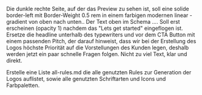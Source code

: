 Die dunkle rechte Seite, auf der das Preview zu sehen ist, soll eine solide border-left mit Border-Weight 0.5 rem in einem farbigen modernen linear -gradient von oben nach unten..
Der Text oben im Schema .... Soll erst erscheinen (opacity 1) nachdem das "Lets get started" eingeflogen ist.
Ersetze die headline unterhalb des typewriters und vor dem CTA Button mit einem passenden Pitch, der darauf hinweist, dass wir bei der Erstellung des Logos höchste Priorität auf die Vorstellungen des Kunden legen, deshalb werden jetzt ein paar schnelle Fragen folgen. Nicht zu viel Text, klar und direkt.

Erstelle eine Liste all-rules.md die alle genutzten Rules zur Generation der Logos auflistet, sowie alle genutzten Schriftarten und Icons und Farbpaletten.
